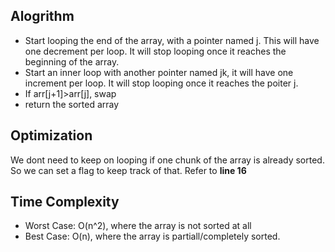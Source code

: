 ## Alogrithm
- Start looping the end of the array, with a pointer named j. This will have one decrement per loop. It will stop looping once it reaches the beginning of the array.
- Start an inner loop with another pointer named jk, it will have one increment per loop. It will stop looping once it reaches the poiter j.
- If arr[j+1]>arr[j], swap
- return the sorted array

## Optimization
We dont need to keep on looping if one chunk of the array is already sorted. So we can set a flag to keep track of that. Refer to **line 16**

## Time Complexity
- Worst Case: O(n^2), where the array is not sorted at all
- Best Case: O(n), where the array is partiall/completely sorted. 
